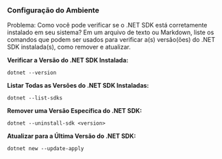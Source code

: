 <h3>Configuração do Ambiente</h3>

<p>Problema: Como você pode verificar se o .NET SDK está corretamente instalado em seu sistema? Em um arquivo de texto ou Markdown, liste os comandos que podem ser usados para verificar a(s) versão(ões) do .NET SDK instalada(s), como remover e atualizar.</p>

**Verificar a Versão do .NET SDK Instalada:**

`dotnet --version`

**Listar Todas as Versões do .NET SDK Instaladas:**

`dotnet --list-sdks`

**Remover uma Versão Específica do .NET SDK:**

`dotnet --uninstall-sdk <version>`

**Atualizar para a Última Versão do .NET SDK:**

`dotnet new --update-apply`
